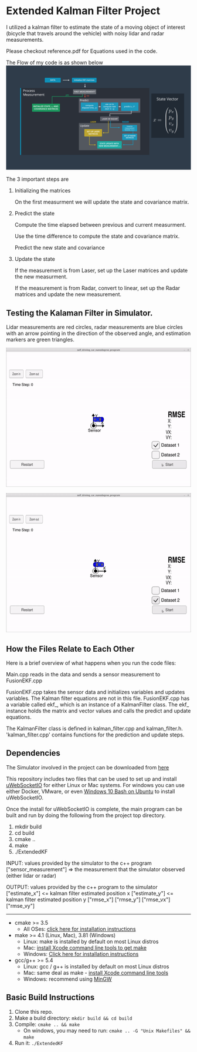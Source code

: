 # Extended Kalman Filter Project 
I utilized a kalman filter to estimate the state of a moving object of interest (bicycle that travels around the vehicle) with noisy lidar and radar measurements. 

Please checkout reference.pdf for Equations used in the code.

The Flow of my code is as shown below
![Alt text](Output/f2.png?raw=true "Optional Title")


The 3 important steps are 

1. Initializing the matrices    
   
   On the first measurment we will update the state and covariance matrix.  

2. Predict the state 
   
   Compute the time elapsed between previous and current measurment.
   
   Use the time difference to compute the state and covariance matrix.
   
   Predict the new state and covariance 
   
3. Update the state 
   
   If the measurement is from Laser, set up the Laser matrices and update the new measurment.
   
   If the measurement is from Radar, convert to linear, set up the Radar matrices and update the new measurement.



## Testing the Kalaman Filter in Simulator. 

Lidar measurements are red circles, radar measurements are blue circles with an arrow pointing in the direction of the observed angle, and estimation markers are green triangles.

![Alt text](Output/1.gif?raw=true "Optional Title")

![Alt text](Output/2.gif?raw=true "Optional Title")


## How the Files Relate to Each Other
Here is a brief overview of what happens when you run the code files:

Main.cpp reads in the data and sends a sensor measurement to FusionEKF.cpp

FusionEKF.cpp takes the sensor data and initializes variables and updates variables. The Kalman filter equations are not in this file. FusionEKF.cpp has a variable called ekf_, which is an instance of a KalmanFilter class. The ekf_ instance holds the matrix and vector values and calls the predict and update equations.

The KalmanFilter class is defined in kalman_filter.cpp and kalman_filter.h. 'kalman_filter.cpp' contains functions for the prediction and update steps.

## Dependencies

The Simulator involved in the project can be downloaded from [here](https://github.com/udacity/self-driving-car-sim/releases)

This repository includes two files that can be used to set up and install [uWebSocketIO](https://github.com/uWebSockets/uWebSockets) for either Linux or Mac systems. For windows you can use either Docker, VMware, or even [Windows 10 Bash on Ubuntu](https://www.howtogeek.com/249966/how-to-install-and-use-the-linux-bash-shell-on-windows-10/) to install uWebSocketIO.

Once the install for uWebSocketIO is complete, the main program can be built and run by doing the following from the project top directory.

1. mkdir build
2. cd build
3. cmake ..
4. make
5. ./ExtendedKF


INPUT: values provided by the simulator to the c++ program
["sensor_measurement"] => the measurement that the simulator observed (either lidar or radar)

OUTPUT: values provided by the c++ program to the simulator
["estimate_x"] <= kalman filter estimated position x
["estimate_y"] <= kalman filter estimated position y
["rmse_x"]
["rmse_y"]
["rmse_vx"]
["rmse_vy"]

---


* cmake >= 3.5
  * All OSes: [click here for installation instructions](https://cmake.org/install/)
* make >= 4.1 (Linux, Mac), 3.81 (Windows)
  * Linux: make is installed by default on most Linux distros
  * Mac: [install Xcode command line tools to get make](https://developer.apple.com/xcode/features/)
  * Windows: [Click here for installation instructions](http://gnuwin32.sourceforge.net/packages/make.htm)
* gcc/g++ >= 5.4
  * Linux: gcc / g++ is installed by default on most Linux distros
  * Mac: same deal as make - [install Xcode command line tools](https://developer.apple.com/xcode/features/)
  * Windows: recommend using [MinGW](http://www.mingw.org/)


## Basic Build Instructions

1. Clone this repo.
2. Make a build directory: `mkdir build && cd build`
3. Compile: `cmake .. && make` 
   * On windows, you may need to run: `cmake .. -G "Unix Makefiles" && make`
4. Run it: `./ExtendedKF `
